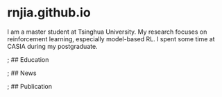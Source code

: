 # rnjia.github.io

I am a master student at Tsinghua University. My research focuses on reinforcement learning, especially model-based RL. I spent some time at CASIA during my postgraduate.

; ## Education

; ## News

; ## Publication
